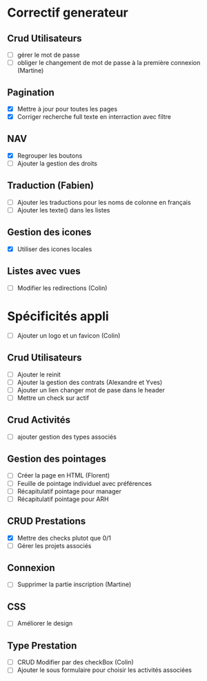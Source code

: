 # Correctif generateur

## Crud Utilisateurs

* [ ] gérer le mot de passe
* [ ] obliger le changement de mot de passe à la première connexion (Martine)

## Pagination

* [X] Mettre à jour pour toutes les pages
* [X] Corriger recherche full texte en interraction avec filtre

## NAV

* [X] Regrouper les boutons
* [ ] Ajouter la gestion des droits

## Traduction (Fabien)

* [ ] Ajouter les traductions pour les noms de colonne en français
* [ ] Ajouter les texte() dans les listes

## Gestion des icones

* [X] Utiliser des icones locales

## Listes avec vues

* [ ] Modifier les redirections (Colin)

# Spécificités appli

* [ ] Ajouter un logo et un favicon (Colin)

## Crud Utilisateurs

* [ ] Ajouter le reinit
* [ ] Ajouter la gestion des contrats (Alexandre et Yves)
* [ ] Ajouter un lien changer mot de pase dans le header
* [ ] Mettre un check sur actif

## Crud Activités

* [ ] ajouter gestion des types associés

## Gestion des pointages

* [ ] Créer la page en HTML (Florent)
* [ ] Feuille de pointage individuel avec préférences
* [ ] Récapitulatif pointage pour manager
* [ ] Récapitulatif pointage pour ARH

## CRUD Prestations

* [X] Mettre des checks plutot que 0/1
* [ ] Gérer les projets associés

## Connexion

* [ ] Supprimer la partie inscription (Martine)

## CSS

* [ ] Améliorer le design

## Type Prestation

* [ ] CRUD Modifier par des checkBox (Colin)
* [ ] Ajouter le sous formulaire pour choisir les activités associées
